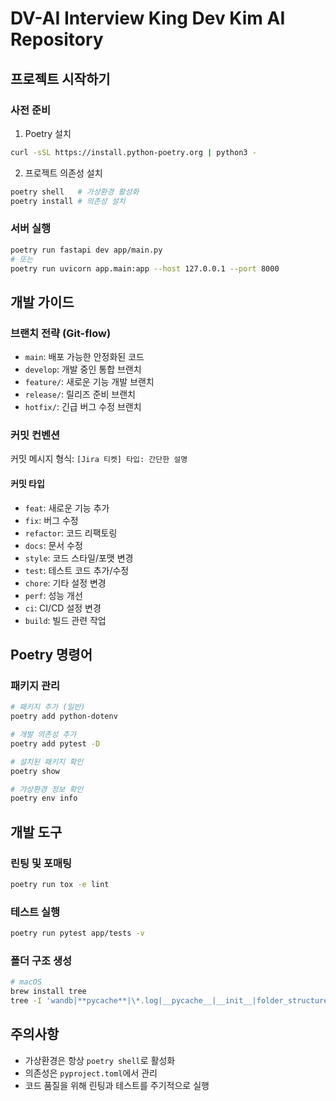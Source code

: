# DV-AI Interview King Dev Kim AI Repository

## 프로젝트 시작하기

### 사전 준비

1. Poetry 설치

```bash
curl -sSL https://install.python-poetry.org | python3 -
```

2. 프로젝트 의존성 설치

```bash
poetry shell   # 가상환경 활성화
poetry install # 의존성 설치
```

### 서버 실행

```bash
poetry run fastapi dev app/main.py
# 또는
poetry run uvicorn app.main:app --host 127.0.0.1 --port 8000
```

## 개발 가이드

### 브랜치 전략 (Git-flow)

- `main`: 배포 가능한 안정화된 코드
- `develop`: 개발 중인 통합 브랜치
- `feature/`: 새로운 기능 개발 브랜치
- `release/`: 릴리즈 준비 브랜치
- `hotfix/`: 긴급 버그 수정 브랜치

### 커밋 컨벤션

커밋 메시지 형식: `[Jira 티켓] 타입: 간단한 설명`

#### 커밋 타입

- `feat`: 새로운 기능 추가
- `fix`: 버그 수정
- `refactor`: 코드 리팩토링
- `docs`: 문서 수정
- `style`: 코드 스타일/포맷 변경
- `test`: 테스트 코드 추가/수정
- `chore`: 기타 설정 변경
- `perf`: 성능 개선
- `ci`: CI/CD 설정 변경
- `build`: 빌드 관련 작업

## Poetry 명령어

### 패키지 관리

```bash
# 패키지 추가 (일반)
poetry add python-dotenv

# 개발 의존성 추가
poetry add pytest -D

# 설치된 패키지 확인
poetry show

# 가상환경 정보 확인
poetry env info
```

## 개발 도구

### 린팅 및 포매팅

```bash
poetry run tox -e lint
```

### 테스트 실행

```bash
poetry run pytest app/tests -v
```

### 폴더 구조 생성

```bash
# macOS
brew install tree
tree -I 'wandb|**pycache**|\*.log|__pycache__|__init__|folder_structure' > folder_structure.txt
```

## 주의사항

- 가상환경은 항상 `poetry shell`로 활성화
- 의존성은 `pyproject.toml`에서 관리
- 코드 품질을 위해 린팅과 테스트를 주기적으로 실행
